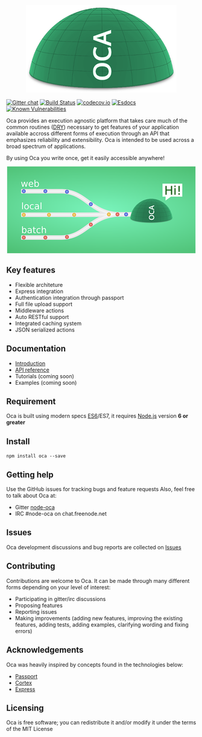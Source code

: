 <p align="center">
  <img src="data/logo.png"/>
</p>

[![Gitter chat](https://badges.gitter.im/node-oca/gitter.png)](https://gitter.im/node-oca)
[![Build Status](https://travis-ci.org/node-oca/oca.svg?branch=master)](https://travis-ci.org/node-oca/oca)
[![codecov.io](https://codecov.io/github/node-oca/oca/coverage.svg?branch=master)](https://codecov.io/github/node-oca/oca?branch=master)
[![Esdocs](https://node-oca.github.io/badge.svg)](https://node-oca.github.io/)
[![Known Vulnerabilities](https://snyk.io/test/github/node-oca/oca/badge.svg)](https://snyk.io/test/github/node-oca/oca)
</p>

Oca provides an execution agnostic platform that takes care much of the common routines ([DRY](https://en.wikipedia.org/wiki/Don%27t_repeat_yourself)) necessary to
get features of your application available accross different forms of execution through
an API that emphasizes reliability and extensibility. Oca is intended to be used across
a broad spectrum of applications.

By using Oca you write once, get it easily accessible anywhere!

<p align="center">
  <img src="data/ocaHi.png"/>
</p>

## Key features
- Flexible architeture
- Express integration
- Authentication integration through passport
- Full file upload support
- Middleware actions
- Auto RESTful support
- Integrated caching system
- JSON serialized actions

## Documentation
- [Introduction](https://github.com/node-oca/oca/blob/master/data/manual/INTRODUCTION.md)
- [API reference](https://node-oca.github.io)
- Tutorials (coming soon)
- Examples (coming soon)

## Requirement
Oca is built using modern specs [ES6](http://es6-features.org/)/ES7, it requires [Node.js](https://www.nodejs.org) version **6 or greater**

## Install
```
npm install oca --save
```

## Getting help
Use the GitHub issues for tracking bugs and feature requests Also, feel free to talk about Oca at:
- Gitter [node-oca](https://gitter.im/node-oca)
- IRC #node-oca on chat.freenode.net

## Issues
Oca development discussions and bug reports are collected on [Issues](https://github.com/node-oca/oca/issues)

## Contributing
Contributions are welcome to Oca. It can be made through many different forms depending on your level of interest:
- Participating in gitter/irc discussions
- Proposing features
- Reporting issues
- Making improvements (adding new features, improving the existing features, adding tests,
adding examples, clarifying wording and fixing errors)

## Acknowledgements
Oca was heavily inspired by concepts found in the technologies below:
- [Passport](https://github.com/jaredhanson/passport)
- [Cortex](https://github.com/ImageEngine/cortex)
- [Express](http://expressjs.com)

## Licensing
Oca is free software; you can redistribute it and/or modify it under the terms of the MIT License
